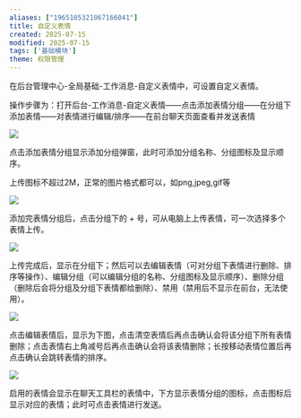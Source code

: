 ```yaml
---
aliases: ["1965105321067166041"]
title: 自定义表情
created: 2025-07-15
modified: 2025-07-15
tags: ['基础模块']
theme: 权限管理
---
```


在后台管理中心-全局基础-工作消息-自定义表情中，可设置自定义表情。

操作步骤为：打开后台-工作消息-自定义表情——点击添加表情分组——在分组下添加表情——对表情进行编辑/排序——在前台聊天页面查看并发送表情

![](https://myhelpdoc.oss-cn-heyuan.aliyuncs.com/mdimages/1a57bce1d6db0b264e1eb653a722b6bb.jpg)

点击添加表情分组显示添加分组弹窗，此时可添加分组名称、分组图标及显示顺序。

上传图标不超过2M，正常的图片格式都可以，如png,jpeg,gif等

![](https://myhelpdoc.oss-cn-heyuan.aliyuncs.com/mdimages/5fbbac0851b434e6b2acb66cbdab34fc.jpg)

添加完表情分组后，点击分组下的 + 号，可从电脑上上传表情，可一次选择多个表情上传。

![](https://myhelpdoc.oss-cn-heyuan.aliyuncs.com/mdimages/2d212ea6ec1179e15376b66d7b9ef1d0.jpg)

上传完成后，显示在分组下；然后可以去编辑表情（可对分组下表情进行删除、排序等操作）、编辑分组（可以编辑分组的名称、分组图标及显示顺序）、删除分组（删除后会将分组及分组下表情都给删除）、禁用（禁用后不显示在前台，无法使用）。

![](https://myhelpdoc.oss-cn-heyuan.aliyuncs.com/mdimages/fe4ab61cb6cc9a9bb55baa96cf0c0343.jpg)

点击编辑表情后，显示为下图，点击清空表情后再点击确认会将该分组下所有表情删除；点击表情右上角减号后再点击确认会将该表情删除；长按移动表情位置后再点击确认会跳转表情的排序。

![](https://myhelpdoc.oss-cn-heyuan.aliyuncs.com/mdimages/b9feb068e44d0a086b8f305b922de20a.jpg)

启用的表情会显示在聊天工具栏的表情中，下方显示表情分组的图标，点击图标后显示对应的表情；此时可点击表情进行发送。

